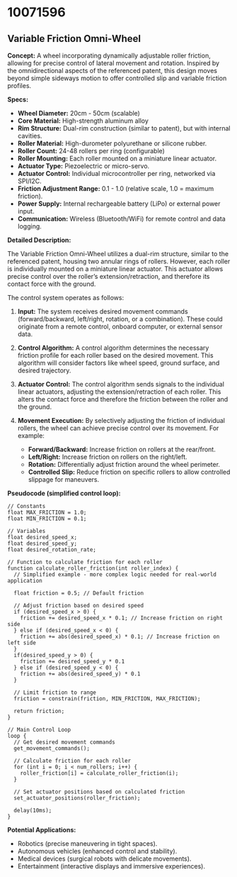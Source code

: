 # 10071596

## Variable Friction Omni-Wheel

**Concept:** A wheel incorporating dynamically adjustable roller friction, allowing for precise control of lateral movement and rotation. Inspired by the omnidirectional aspects of the referenced patent, this design moves beyond simple sideways motion to offer controlled slip and variable friction profiles.

**Specs:**

*   **Wheel Diameter:** 20cm - 50cm (scalable)
*   **Core Material:** High-strength aluminum alloy
*   **Rim Structure:** Dual-rim construction (similar to patent), but with internal cavities.
*   **Roller Material:** High-durometer polyurethane or silicone rubber.
*   **Roller Count:** 24-48 rollers per ring (configurable)
*   **Roller Mounting:** Each roller mounted on a miniature linear actuator.
*   **Actuator Type:** Piezoelectric or micro-servo.
*   **Actuator Control:** Individual microcontroller per ring, networked via SPI/I2C.
*   **Friction Adjustment Range:** 0.1 - 1.0 (relative scale, 1.0 = maximum friction).
*   **Power Supply:** Internal rechargeable battery (LiPo) or external power input.
*   **Communication:** Wireless (Bluetooth/WiFi) for remote control and data logging.

**Detailed Description:**

The Variable Friction Omni-Wheel utilizes a dual-rim structure, similar to the referenced patent, housing two annular rings of rollers.  However, each roller is individually mounted on a miniature linear actuator. This actuator allows precise control over the roller’s extension/retraction, and therefore its contact force with the ground.

The control system operates as follows:

1.  **Input:** The system receives desired movement commands (forward/backward, left/right, rotation, or a combination). These could originate from a remote control, onboard computer, or external sensor data.

2.  **Control Algorithm:**  A control algorithm determines the necessary friction profile for each roller based on the desired movement. This algorithm will consider factors like wheel speed, ground surface, and desired trajectory.

3.  **Actuator Control:** The control algorithm sends signals to the individual linear actuators, adjusting the extension/retraction of each roller.  This alters the contact force and therefore the friction between the roller and the ground.

4.  **Movement Execution:** By selectively adjusting the friction of individual rollers, the wheel can achieve precise control over its movement. For example:
    *   **Forward/Backward:**  Increase friction on rollers at the rear/front.
    *   **Left/Right:** Increase friction on rollers on the right/left.
    *   **Rotation:**  Differentially adjust friction around the wheel perimeter.
    *   **Controlled Slip:**  Reduce friction on specific rollers to allow controlled slippage for maneuvers.

**Pseudocode (simplified control loop):**

```
// Constants
float MAX_FRICTION = 1.0;
float MIN_FRICTION = 0.1;

// Variables
float desired_speed_x;
float desired_speed_y;
float desired_rotation_rate;

// Function to calculate friction for each roller
function calculate_roller_friction(int roller_index) {
  // Simplified example - more complex logic needed for real-world application

  float friction = 0.5; // Default friction

  // Adjust friction based on desired speed
  if (desired_speed_x > 0) {
    friction += desired_speed_x * 0.1; // Increase friction on right side
  } else if (desired_speed_x < 0) {
    friction += abs(desired_speed_x) * 0.1; // Increase friction on left side
  }
  if(desired_speed_y > 0) {
    friction += desired_speed_y * 0.1
  } else if (desired_speed_y < 0) {
    friction += abs(desired_speed_y) * 0.1
  }

  // Limit friction to range
  friction = constrain(friction, MIN_FRICTION, MAX_FRICTION);

  return friction;
}

// Main Control Loop
loop {
  // Get desired movement commands
  get_movement_commands();

  // Calculate friction for each roller
  for (int i = 0; i < num_rollers; i++) {
    roller_friction[i] = calculate_roller_friction(i);
  }

  // Set actuator positions based on calculated friction
  set_actuator_positions(roller_friction);

  delay(10ms);
}
```

**Potential Applications:**

*   Robotics (precise maneuvering in tight spaces).
*   Autonomous vehicles (enhanced control and stability).
*   Medical devices (surgical robots with delicate movements).
*   Entertainment (interactive displays and immersive experiences).